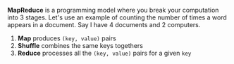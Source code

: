 **MapReduce** is a programming model where you break your computation into 3 stages. Let's use an example of counting the number of times a word appears in a document. Say I have 4 documents and 2 computers.

1. **Map** produces `(key, value)` pairs
2. **Shuffle** combines the same keys togethers
3. **Reduce** processes all the `(key, value)` pairs for a given `key`